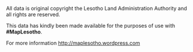 All data is original copyright the Lesotho Land Administration Authority and all rights are reserved.

This data has kindly been made available for the purposes of use with **#MapLesotho**.

For more information http://maplesotho.wordpress.com
